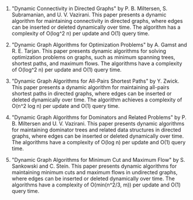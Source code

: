 

1. "Dynamic Connectivity in Directed Graphs" by P. B. Miltersen, S. Subramanian, and U. V. Vazirani. This paper presents a dynamic algorithm for maintaining connectivity in directed graphs, where edges can be inserted or deleted dynamically over time. The algorithm has a complexity of O(log^2 n) per update and O(1) query time.

2. "Dynamic Graph Algorithms for Optimization Problems" by A. Gamst and R. E. Tarjan. This paper presents dynamic algorithms for solving optimization problems on graphs, such as minimum spanning trees, shortest paths, and maximum flows. The algorithms have a complexity of O(log^2 n) per update and O(1) query time.

3. "Dynamic Graph Algorithms for All-Pairs Shortest Paths" by Y. Zwick. This paper presents a dynamic algorithm for maintaining all-pairs shortest paths in directed graphs, where edges can be inserted or deleted dynamically over time. The algorithm achieves a complexity of O(n^2 log n) per update and O(1) query time.

4. "Dynamic Graph Algorithms for Dominators and Related Problems" by P. B. Miltersen and U. V. Vazirani. This paper presents dynamic algorithms for maintaining dominator trees and related data structures in directed graphs, where edges can be inserted or deleted dynamically over time. The algorithms have a complexity of O(log n) per update and O(1) query time.

5. "Dynamic Graph Algorithms for Minimum Cut and Maximum Flow" by S. Sankowski and C. Stein. This paper presents dynamic algorithms for maintaining minimum cuts and maximum flows in undirected graphs, where edges can be inserted or deleted dynamically over time. The algorithms have a complexity of O(min(n^2/3, m)) per update and O(1) query time.